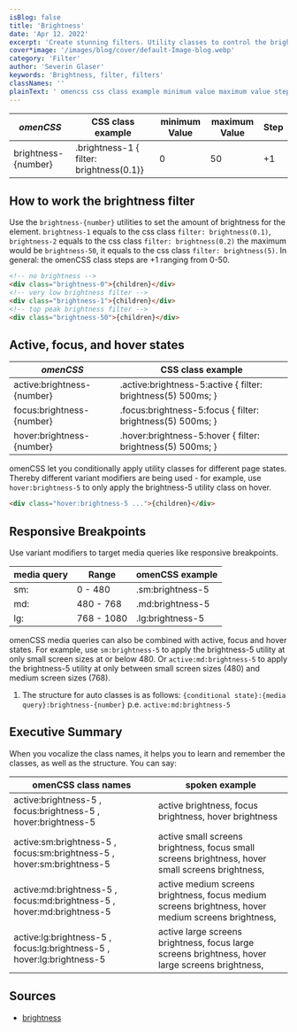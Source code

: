 ```yaml
---
isBlog: false
title: 'Brightness'
date: 'Apr 12. 2022'
excerpt: 'Create stunning filters. Utility classes to control the brightness.'
cover*image: '/images/blog/cover/default-Image-blog.webp'
category: 'Filter'
author: 'Severin Glaser'
keywords: 'Brightness, filter, filters'
classNames: ''
plainText: ' omencss css class example minimum value maximum value step brightness number brightness-1 filter: brightness 0 1 0 50 +1 how to work the brightness filter use the `brightness number ` utilities to set the amount of brightness for the element `brightness-1` equals to the css class `filter: brightness 0 1 ` `brightness-2` equals to the css class `filter: brightness 0 2 ` the maximum would be `brightness-50` it equals to the css class `filter: brightness 5 ` in general: the omencss class steps are +1 ranging from 0-50  active focus and hover states omencss css class example active:brightness number active :brightness-5:active filter: brightness 5 500ms; focus:brightness number focus :brightness-5:focus filter: brightness 5 500ms; hover:brightness number hover :brightness-5:hover filter: brightness 5 500ms; omencss let you conditionally apply utility classes for different page states thereby different variant modifiers are being used for example use `hover:brightness-5` to only apply the brightness-5 utility class on hover  responsive breakpoints use variant modifiers to target media queries like responsive breakpoints media query range omencss example sm: 0 480 sm:brightness-5 md: 480 768 md:brightness-5 lg: 768 1080 lg:brightness-5 omencss media queries can also be combined with active focus and hover states for example use `sm:brightness-5` to apply the brightness-5 utility at only small screen sizes at or below 480 or `active:md:brightness-5` to apply the brightness-5 utility at only between small screen sizes 480 and medium screen sizes 768 1 the structure for auto classes is as follows: ` conditional state : media query :brightness number ` p e `active:md:brightness-5` executive summary when you vocalize the class names it helps you to learn and remember the classes as well as the structure you can say: omencss class names spoken example active:brightness-5 focus:brightness-5 hover:brightness-5 active brightness focus brightness hover brightness active:sm:brightness-5 focus:sm:brightness-5 hover:sm:brightness-5 active small screens brightness focus small screens brightness hover small screens brightness active:md:brightness-5 focus:md:brightness-5 hover:md:brightness-5 active medium screens brightness focus medium screens brightness hover medium screens brightness active:lg:brightness-5 focus:lg:brightness-5 hover:lg:brightness-5 active large screens brightness focus large screens brightness hover large screens brightness sources brightness https: developer mozilla org en-us docs web css filter-function brightness '
---
```


| _omenCSS_           | CSS class example                        | minimum Value | maximum Value | Step |
| ------------------- | ---------------------------------------- | ------------- | ------------- | ---- |
| brightness-{number} | .brightness-1 { filter: brightness(0.1)} | 0             | 50            | +1   |

## How to work the brightness filter

Use the `brightness-{number}` utilities to set the amount of brightness for the element. `brightness-1` equals to the css class `filter: brightness(0.1)`, `brightness-2` equals to the css class `filter: brightness(0.2)` the maximum would be `brightness-50`, it equals to the css class `filter: brightness(5)`. In general: the omenCSS class steps are +1 ranging from 0-50.

```html
<!-- no brightness -->
<div class="brightness-0">{children}</div>
<!-- very low brightness filter -->
<div class="brightness-1">{children}</div>
<!-- top peak brightness filter -->
<div class="brightness-50">{children}</div>
```

## Active, focus, and hover states

| _omenCSS_                  | CSS class example                                             |
| -------------------------- | ------------------------------------------------------------- |
| active:brightness-{number} | .active\:brightness-5:active { filter: brightness(5) 500ms; } |
| focus:brightness-{number}  | .focus\:brightness-5:focus { filter: brightness(5) 500ms; }   |
| hover:brightness-{number}  | .hover\:brightness-5:hover { filter: brightness(5) 500ms; }   |

omenCSS let you conditionally apply utility classes for different page states. Thereby different variant modifiers are being used - for example, use `hover:brightness-5` to only apply the brightness-5 utility class on hover.

```html
<div class="hover:brightness-5 ...">{children}</div>
```

## Responsive Breakpoints

Use variant modifiers to target media queries like responsive breakpoints.

| media query | Range      | omenCSS example  |
| ----------- | ---------- | ---------------- |
| sm:         | 0 - 480    | .sm:brightness-5 |
| md:         | 480 - 768  | .md:brightness-5 |
| lg:         | 768 - 1080 | .lg:brightness-5 |

omenCSS media queries can also be combined with active, focus and hover states. For example, use `sm:brightness-5` to apply the brightness-5 utility at only small screen sizes at or below 480. Or `active:md:brightness-5` to apply the brightness-5 utility at only between small screen sizes (480) and medium screen sizes (768).

1. The structure for auto classes is as follows: `{conditional state}:{media query}:brightness-{number}` p.e. `active:md:brightness-5`

## Executive Summary

When you vocalize the class names, it helps you to learn and remember the classes, as well as the structure. You can say:

| omenCSS class names                                                    | spoken example                                                                                      |
| ---------------------------------------------------------------------- | --------------------------------------------------------------------------------------------------- |
| active:brightness-5 , focus:brightness-5 , hover:brightness-5          | active brightness, focus brightness, hover brightness                                               |
| active:sm:brightness-5 , focus:sm:brightness-5 , hover:sm:brightness-5 | active small screens brightness, focus small screens brightness, hover small screens brightness,    |
| active:md:brightness-5 , focus:md:brightness-5 , hover:md:brightness-5 | active medium screens brightness, focus medium screens brightness, hover medium screens brightness, |
| active:lg:brightness-5 , focus:lg:brightness-5 , hover:lg:brightness-5 | active large screens brightness, focus large screens brightness, hover large screens brightness,    |

## Sources

- [brightness](https://developer.mozilla.org/en-US/docs/Web/CSS/filter-function/brightness)
